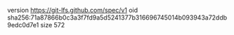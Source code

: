 version https://git-lfs.github.com/spec/v1
oid sha256:71a87866b0c3a3f7fd9a5d5241377b316696745014b093943a72ddb9edc0d7e1
size 572
